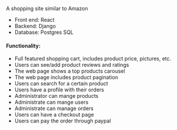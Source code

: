 A shopping site similar to Amazon


- Front end: React   
- Backend: Django
- Database: Postgres SQL

#### Functionality:
- Full featured shopping cart, includes product price, pictures, etc.
- Users can see/add product reviews and ratings
- The web page shows a top products carousel
- The web page includes product pagination
- Users can search for a certain product
- Users have a profile with their orders 
- Administrator can mange products
- Administrate can mange users
- Administrate can manage orders
- Users can have a checkout page
- Users can pay the order through paypal

